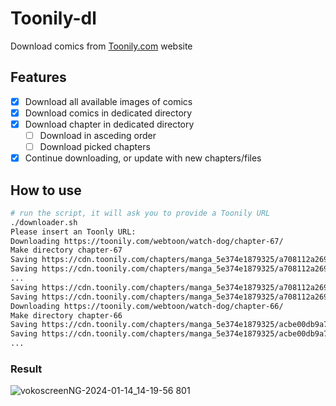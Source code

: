 # Toonily-dl
Download comics from [Toonily.com](https://toonily.com/) website

## Features
- [X] Download all available images of comics
- [X] Download comics in dedicated directory
- [X] Download chapter in dedicated directory
  * [ ] Download in asceding order
  * [ ] Download picked chapters
- [X] Continue downloading, or update with new chapters/files

## How to use
```bash
# run the script, it will ask you to provide a Toonily URL
./downloader.sh
Please insert an Toonly URL:
Downloading https://toonily.com/webtoon/watch-dog/chapter-67/
Make directory chapter-67
Saving https://cdn.toonily.com/chapters/manga_5e374e1879325/a708112a2697523b6f385c845b0875c8/001.jpg
Saving https://cdn.toonily.com/chapters/manga_5e374e1879325/a708112a2697523b6f385c845b0875c8/002.jpg
...
Saving https://cdn.toonily.com/chapters/manga_5e374e1879325/a708112a2697523b6f385c845b0875c8/158.jpg
Saving https://cdn.toonily.com/chapters/manga_5e374e1879325/a708112a2697523b6f385c845b0875c8/159.jpg
Downloading https://toonily.com/webtoon/watch-dog/chapter-66/
Make directory chapter-66
Saving https://cdn.toonily.com/chapters/manga_5e374e1879325/acbe00db9a74ae1fcdc675195037939c/001.jpg
Saving https://cdn.toonily.com/chapters/manga_5e374e1879325/acbe00db9a74ae1fcdc675195037939c/054.jpg
...
```

### Result
![vokoscreenNG-2024-01-14_14-19-56 801](https://github.com/v613/ToonilyDownloader/assets/15879258/a956ac9c-b540-44f8-b8c6-326b52e8f5f2)
